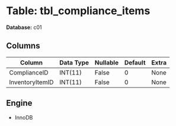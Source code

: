 # Table: tbl_compliance_items

**Database:** c01

## Columns

| Column | Data Type | Nullable | Default | Extra |
|--------|-----------|----------|---------|-------|
| ComplianceID | INT(11) | False | 0 | None |
| InventoryItemID | INT(11) | False | 0 | None |

## Engine
- InnoDB
